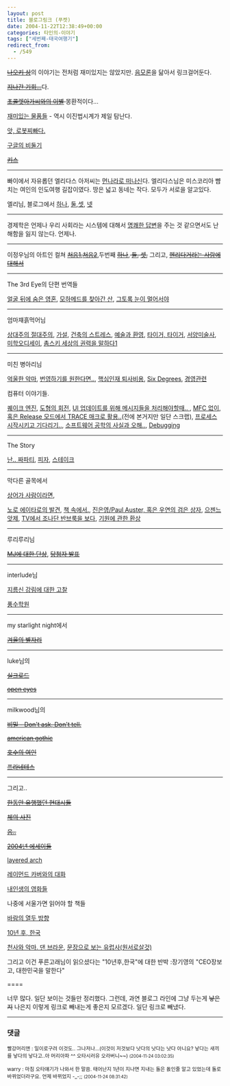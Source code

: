 ```yaml
---
layout: post
title: 블로그링크 (푸켓)
date: 2004-11-22T12:38:49+00:00
categories: 타인의-이야기
tags: ["세번째-태국여행기"]
redirect_from:
  - /549
---
```


<del><a href="http://naokis.net/gul/2004.11.17/2004.11.17.htm" target="bb">나오키 상</a></del>의 이야기는 전처럼 재미있지는 않았지만. <a href="http://jinto.pe.kr/18">음모론</a>을 닮아서 링크걸어둔다.

<del><a href="http://eggraising.egloos.com/805509" target="bb">지나간 기회...</a></del>다.

<del><a href="http://hitchhiker.egloos.com/777692" target="bb">초콜렛아가씨와의 이별</a> </del>몽환적이다...

<a href="http://hitchhiker.egloos.com/752145" target="bb">재미있는 물품들</a> - 역시 이진법시계가 제일 탐난다.

<a href="http://oojoo.egloos.com/808580" target="bb">앗, 로봇찌빠다.</a>

<a href="http://oojoo.egloos.com/808239" target="bb">구글의 비둘기</a>

<del><a href="http://www.indivizual.com/blog/archives/cat_3_photographic_diary_project.html#000167" target="bb">키스</a></del>

---

빠이에서 자유롭던 엘리다스 아저씨는 <a href="http://blog.naver.com/dipani/120007845461" target="bb">먼나라로 떠나신</a>다. 엘리다스님은 미스코리아 뺨치는 여인의 인도여행 길잡이였다. 땅은 넓고 동네는 작다. 모두가 서로을 알고있다.

엘리님, 블로그에서 <a href="http://blog.naver.com/dipani/120006779495" target="bb">하나</a>, <a href="http://blog.naver.com/dipani/120007166814" target="bb">둘</a>,<a href="http://blog.naver.com/dipani/120007673182" target="bb">셋</a>, <a href="http://blog.naver.com/dipani/120007650508" target="bb">넷</a>

---

경제학은 언제나 우리 사회라는 시스템에 대해서 <a href="http://inkeehong.com/articles/4_theories/874_assaueu_aiao.html" target="bb">명쾌한 답변</a>을 주는 것 같으면서도 난해함을 잃지 않는다. 언제나.

---

이정우님의 아트인 컬쳐 <del><a href="http://chungwoo.egloos.com/752992" target="bb">처음1</a>,<a href="http://chungwoo.egloos.com/752991" target="bb">처음2</a></del>,두번째 <del><a href="http://chungwoo.egloos.com/800395" target="bb">하나</a></del>,<del> <a href="http://chungwoo.egloos.com/800415" target="bb">둘</a>, <a href="http://chungwoo.egloos.com/800418" target="bb">셋</a>,</del> 그리고, <del><a href="http://chungwoo.egloos.com/725113" target="bb">헨리다거라는 사람에 대해서 </a></del>

---

The 3rd Eye의 단편 번역들

<a href="http://inkeehong.com/articles/4_theories/782_oe_o_u_ua_e.html" target="bb">얼굴 뒤에 숨은 영혼</a>, <a href="http://inkeehong.com/articles/2_fantastic/791_oe_cie_a_e.html" target="bb">모하메드를 찾아간 산</a>, <a href="http://inkeehong.com/articles/2_fantastic/790_oe_aeie_ai_oeiss.html" target="bb">그토록 눈이 멀어서야 </a>

---

엄마쟤흙먹어님

<a href="http://r2d2.egloos.com/763274" target="bb">상대주의 절대주의</a>, <a href="http://r2d2.egloos.com/741116" target="bb">가설</a>, <a href="http://r2d2.egloos.com/726064" target="bb">건축의 스트레스</a>, <a href="http://r2d2.egloos.com/690819" target="bb">예술과 환영</a>, <a href="http://r2d2.egloos.com/673200" target="bb">타이거, 타이거</a>, <a href="http://r2d2.egloos.com/634575" target="bb">서양미술사</a>, <a href="http://r2d2.egloos.com/613997" target="bb">미학오디세이</a>, <a href="http://r2d2.egloos.com/579347" target="bb">촘스키 세상의 권력을 말하다1</a>

---

미친 병아리님

<a href="http://madchick.egloos.com/806979" target="bb">억울한 악마</a>, <a href="http://madchick.egloos.com/806096" target="bb">번영하기를 원한다면..</a>, <a href="http://madchick.egloos.com/728298" target="bb">핵심인재 퇴사비용</a>, <a href="http://madchick.egloos.com/719857" target="bb">Six Degrees</a>, <a href="http://madchick.egloos.com/707272" target="bb">경영관련</a>

컴퓨터 이야기들.

<a href="http://madchick.egloos.com/757677" target="bb">퀘이크 엔진</a>, <a href="http://madchick.egloos.com/750034" target="bb">도형의 회전</a>, <a href="http://madchick.egloos.com/747543" target="bb">UI 업데이트를 위해 메시지들을 처리해야할때.. </a>, <a href="http://madchick.egloos.com/744945" target="bb">MFC 없이, 혹은 Release 모드에서 TRACE 매크로 활용..</a>(전에 본거지만 일단 스크랩), <a href="http://madchick.egloos.com/743308" target="bb">프로세스 시작시키고 기다리기..</a>, <a href="http://madchick.egloos.com/733031" target="bb">소프트웨어 공학의 사실과 오해..</a>, <a href="http://madchick.egloos.com/719786" target="bb">Debugging</a>

----

The Story

<a href="http://blog.naver.com/siin78/60006746204" target="bb">난.. 짜파티</a>, <a href="http://blog.naver.com/siin78/60006648342" target="bb">피자</a>, <a href="http://blog.naver.com/siin78/60006648471" target="bb">스테이크</a>

----

막다른 골목에서

<a href="http://rubbersoul.egloos.com/593319" target="bb">상어가 사람이라면</a>, <a href="http://rubbersoul.egloos.com/713594" target="bb">

노로 에이타로의 발견</a>, <a href="http://rubbersoul.egloos.com/628534" target="bb">책 속에서.</a>, <a href="http://rubbersoul.egloos.com/611511" target="bb">진은영/Paul Auster, 혹은 우연의 검은 상자</a>, <a href="http://rubbersoul.egloos.com/611497" target="bb">으젠느 앗제</a>, <a href="http://rubbersoul.egloos.com/544198" target="bb">TV에서 조나단 반브룩을 보다</a>, <a href="http://rubbersoul.egloos.com/486715" target="bb">기원에 관한 환상 </a>

----

루리루리님

<del><a href="http://azalea822.egloos.com/636675" target="bb">MJ에 대한 단상</a></del>, <del><a href="http://azalea822.egloos.com/633193" target="bb">당첨자 발표</a></del>

----

interlude님

<a href="http://interlude.pe.kr/tt/index.php?pl=115" target="bb">지름신 강림에 대한 고찰</a>

<a href="http://interlude.pe.kr/tt/index.php?pl=113" target="bb">풍수학원</a>

---

my starlight night에서

<del><a href="http://mizar92.egloos.com/506998" target="bb">겨울의 별자리</a></del>

---

luke님의

<del><a href="http://luke.turbocpp.com/eh/archives/000330.html" target="bb">실크로드</a></del>

<del><a href="http://luke.turbocpp.com/eh/archives/000331.html" target="bb">open eyes</a></del>

---

milkwood님의

<a href="http://marlais.egloos.com/799183" target="bb"><del>비밀 - Don't ask, Don't tell.</del> </a>

<del><a href="http://marlais.egloos.com/787216" target="bb">american gothic</a></del>

<del><a href="http://marlais.egloos.com/780625" target="bb">호수의 여인</a></del>

<a href="http://marlais.egloos.com/772513" target="bb"><del>프라네테스</del> </a>

---

그리고..

<del><a href="http://www.redwolf.pe.kr/blog/index.php?pl=379" target="bb">한동안 유행했던 현대시들</a></del>

<del><a href="http://eggraising.egloos.com/757032" target="bb">체의 사진</a></del>

<a href="http://www.xecode.com/blog/archives/2004/11/20041103_000406.html" target="bb"><del>음..</del> </a>

<del><a href="http://discuss.joelonsoftware.com/default.asp?best04" target="bb">2004년 에세이들</a></del>

<a href="http://sparcs.kaist.ac.kr/~ari/each/article.each.551.html" target="bb">layered arch</a>

<a href="http://arcadia.egloos.com/768112" target="bb">레이먼드 카버와의 대화</a>

<a href="http://www.city109.com/tt/index.php?pl=212" target="bb">내인생의 영화들</a>

나중에 서울가면 읽어야 할 책들

<a href="http://zambony.egloos.com/805710" target="bb">바람의 열두 방향</a>

<a href="http://jihyun.biz/blog/weblog.php?id=P174" target="bb">10년 후, 한국</a>

<a href="http://blog.naver.com/kohandyi/100007492592" target="bb">천사와 악마. 댄 브라운</a>, <a href="http://djhan.egloos.com/577010" target="bb">문장으로 보는 유럽사(원서로살것)</a>

그리고 이건 푸른고래님이 읽으셨다는 "10년후,한국"에 대한 반박 :장기영의 "CEO장보고, 대한민국을 말한다"

====

너무 많다. 일단 보이는 것들만 정리했다. 그런데, 과연 블로그 라인에 그냥 두는게 <s>낳은지</s> 나은지 이렇게 링크로 빼내는게 좋은지 모르겠다. 일단 링크로 빼냈다.

* * *

### 댓글



<!--- cmt:918 --->
<!--- mail: --->
<!--- parent:0 --->

<small class=comment>빨강머리앤 : 일이로구려 이것도.. 그나저나...(이것이 저것보다 낫다의 낫다는 낫다 아니요? 낳다는 새끼를 낳다의 낳다고..아 머리아파 ^^ 오타시러유 오라버니~~) <small>(2004-11-24 03:02:35)</small></small>


<!--- cmt:919 --->
<!--- mail: --->
<!--- parent:0 --->

<small class=comment>warry : 마침 오타얘기가 나와서 한 말씀. 태어난지 1년이 지나면 지내는 돌은 돐인줄 알고 있었는데 돌로 바뀌었더라구요. 언제 바뀌었지 -_-;; <small>(2004-11-24 08:31:42)</small></small>

